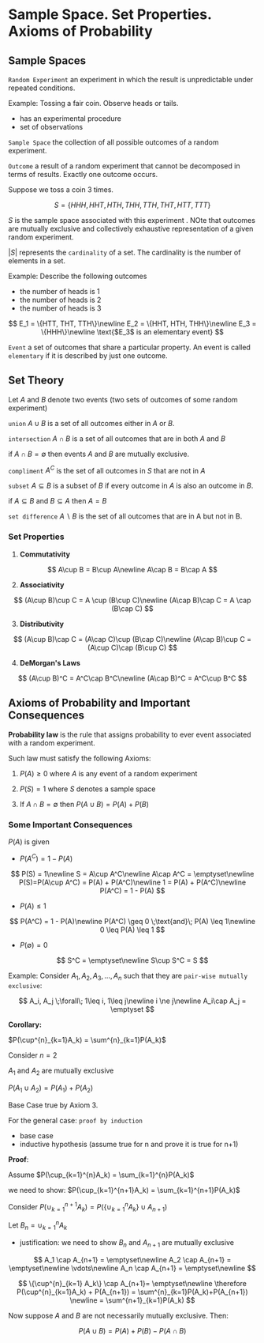 # Sample Space. Set Properties. Axioms of Probability

## Sample Spaces

`Random Experiment` an experiment in which the result is unpredictable under repeated conditions.

Example: Tossing a fair coin. Observe heads or tails.

* has an experimental procedure
* set of observations

`Sample Space` the collection of all possible outcomes of a random experiment.

`Outcome` a result of a random experiment that cannot be decomposed in terms of results. Exactly one outcome occurs.

Suppose we toss a coin 3 times.

$$S = \{HHH, HHT, HTH, THH, TTH, THT, HTT, TTT\}$$

$S$ is the sample space associated with this experiment . NOte that outcomes are mutually exclusive and collectively exhaustive representation of a given random experiment.

$|S|$ represents the `cardinality` of a set. The cardinality is the number of elements in a set.

Example: Describe the following outcomes

* the number of heads is 1
* the number of heads is 2
* the number of heads is 3

$$
E_1 = \{HTT, THT, TTH\}\newline
E_2 = \{HHT, HTH, THH\}\newline
E_3 = \{HHH\}\newline
 \text{$E_3$ is an elementary event}
$$

`Event` a set of outcomes that share a particular property. An event is called `elementary` if it is described by just one outcome.

## Set Theory

Let $A$ and $B$ denote two events (two sets of outcomes of some random experiment)

`union` $A\cup B$ is a set of all outcomes either in $A$ or $B$.

`intersection` $A\cap B$ is a set of all outcomes that are in both $A$ and $B$

if $A\cap B = \emptyset$ then events $A$ and $B$ are mutually exclusive.

`compliment` $A^C$ is the set of all outcomes in $S$ that are not in $A$

`subset` $A\subseteq B$ is a subset of $B$ if every outcome in $A$ is also an outcome in $B$.

if $A\subseteq B$ and $B\subseteq A$ then $A=B$

`set difference` $A\backslash B$ is the set of all outcomes that are in A but not in B.

### Set Properties

1. **Commutativity**

$$
A\cup B = B\cup A\newline
A\cap B = B\cap A
$$

2. **Associativity**

$$
(A\cup B)\cup C = A \cup (B\cup C)\newline
(A\cap B)\cap C = A \cap (B\cap C)
$$

3. **Distributivity**

$$
(A\cup B)\cap C = (A\cap C)\cup (B\cap C)\newline
(A\cap B)\cup C = (A\cup C)\cap (B\cup C)
$$

4. **DeMorgan's Laws**

$$
(A\cup B)^C = A^C\cap B^C\newline
(A\cap B)^C = A^C\cup B^C
$$

## Axioms of Probability and Important Consequences

**Probability law** is the rule that assigns probability to ever event associated with a random experiment.

Such law must satisfy the following Axioms:

1. $P(A) \geq 0$ where $A$ is any event of a random experiment

2. $P(S) = 1$ where $S$ denotes a sample space

3. If $A\cap B = \emptyset$ then $P(A\cup B) = P(A) + P(B)$

### Some Important Consequences

$P(A)$ is given
* $P(A^C) = 1 - P(A)$

$$
P(S) = 1\newline
S = A\cup A^C\newline
A\cap A^C = \emptyset\newline
P(S)=P(A\cup A^C) = P(A) + P(A^C)\newline
1 = P(A) + P(A^C)\newline
P(A^C) = 1 - P(A)
$$

* $P(A) \leq 1$

$$
P(A^C) = 1 - P(A)\newline
P(A^C) \geq 0 \;\text{and}\; P(A) \leq 1\newline
0 \leq P(A) \leq 1
$$

* $P(\emptyset) = 0$

$$
S^C = \emptyset\newline
S\cup S^C = S
$$

Example: Consider $A_1, A_2, A_3,...,A_n$ such that they are `pair-wise mutually exclusive`:

$$ A_i, A_j \;\forall\; 1\leq i, 1\leq j\newline
i \ne j\newline
A_i\cap A_j = \emptyset
$$

**Corollary:**

$P(\cup^{n}_{k=1}A_k) = \sum^{n}_{k=1}P(A_k)$

Consider $n=2$

$A_1$ and $A_2$ are mutually exclusive

$P(A_1 \cup A_2) = P(A_1) + P(A_2)$

Base Case true by Axiom 3.

For the general case: `proof by induction`

* base case
* inductive hypothesis (assume true for n and prove it is true for n+1)

**Proof**:

Assume $P(\cup_{k=1}^{n}A_k) = \sum_{k=1}^{n}P(A_k)$

we need to show: $P(\cup_{k=1}^{n+1}A_k) = \sum_{k=1}^{n+1}P(A_k)$

Consider $P(\cup_{k=1}^{n+1}A_k) = P(\{\cup_{k=1}^{n}A_k\}\cup A_{n+1})$

Let $B_n = \cup_{k=1}^{n}A_k$

* justification: we need to show $B_n$ and $A_{n+1}$ are mutually exclusive

$$
A_1 \cap A_{n+1} = \emptyset\newline
A_2 \cap A_{n+1} = \emptyset\newline
\vdots\newline
A_n \cap A_{n+1} = \emptyset\newline
$$

$$
\{\cup^{n}_{k=1} A_k\} \cap A_{n+1}= \emptyset\newline
\therefore P(\cup^{n}_{k=1}A_k) + P(A_{n+1}) = \sum^{n}_{k=1}P(A_k)+P(A_{n+1}) \newline
=  \sum^{n+1}_{k=1}P(A_k)
$$

Now suppose $A$ and $B$ are not necessarily mutually exclusive. Then:

$$
P(A\cup B) = P(A) + P(B) - P(A\cap B)
$$
